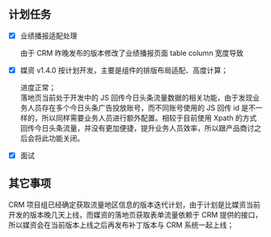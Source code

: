 ## 计划任务

- [x] 业绩播报适配处理

  由于 CRM 昨晚发布的版本修改了业绩播报页面 table column 宽度导致

- [x] 媒资 v1.4.0 按计划开发，主要是组件的排版布局适配、高度计算；

  进度正常；  
  落地页当前处于开发中的 JS 回传今日头条流量数据的相关功能，由于发现业务人员存在多个今日头条广告投放账号，而不同账号使用的 JS 回传 id 是不一样的，所以同样需要业务人员进行额外配置。相较于目前使用 Xpath 的方式回传今日头条流量，并没有更加便捷，提升业务人员效率，所以跟产品商讨之后会将此功能关闭。

- [x] 面试

## 其它事项

CRM 项目组已经确定获取流量地区信息的版本迭代计划，由于计划是比媒资当前开发的版本晚几天上线，而媒资的落地页获取表单流量依赖于 CRM 提供的接口，所以媒资会在当前版本上线之后再发布补丁版本与 CRM 系统一起上线；
